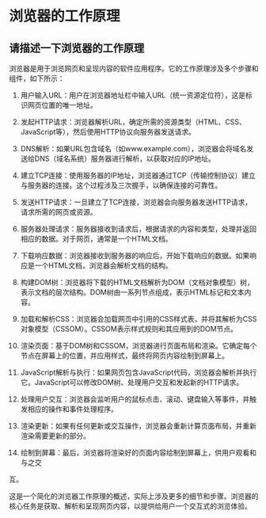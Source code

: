 # 浏览器的工作原理

## 请描述一下浏览器的工作原理
浏览器是用于浏览网页和呈现内容的软件应用程序。它的工作原理涉及多个步骤和组件，如下所示：

1. 用户输入URL：用户在浏览器地址栏中输入URL（统一资源定位符），这是标识网页位置的唯一地址。

2. 发起HTTP请求：浏览器解析URL，确定所需的资源类型（HTML、CSS、JavaScript等），然后使用HTTP协议向服务器发送请求。

3. DNS解析：如果URL包含域名（如www.example.com），浏览器会将域名发送给DNS（域名系统）服务器进行解析，以获取对应的IP地址。

4. 建立TCP连接：使用服务器的IP地址，浏览器通过TCP（传输控制协议）建立与服务器的连接。这个过程涉及三次握手，以确保连接的可靠性。

5. 发送HTTP请求：一旦建立了TCP连接，浏览器会向服务器发送HTTP请求，请求所需的网页或资源。

6. 服务器处理请求：服务器接收到请求后，根据请求的内容和类型，处理并返回相应的数据。对于网页，通常是一个HTML文档。

7. 下载响应数据：浏览器接收到服务器的响应后，开始下载响应的数据。如果响应是一个HTML文档，浏览器会解析文档的结构。

8. 构建DOM树：浏览器将下载的HTML文档解析为DOM（文档对象模型）树，表示文档的层次结构。DOM树由一系列节点组成，表示HTML标记和文本内容。

9. 加载和解析CSS：浏览器会加载网页中引用的CSS样式表，并将其解析为CSS对象模型（CSSOM）。CSSOM表示样式规则和其应用到的DOM节点。

10. 渲染页面：基于DOM树和CSSOM，浏览器进行页面布局和渲染。它确定每个节点在屏幕上的位置，并应用样式，最终将网页内容绘制到屏幕上。

11. JavaScript解析与执行：如果网页包含JavaScript代码，浏览器会解析并执行它。JavaScript可以修改DOM树、处理用户交互和发起新的HTTP请求。

12. 处理用户交互：浏览器会监听用户的鼠标点击、滚动、键盘输入等事件，并触发相应的操作和事件处理程序。

13. 渲染更新：如果有任何更新或交互操作，浏览器会重新计算页面布局，并重新渲染需要更新的部分。

14. 绘制到屏幕：最后，浏览器将渲染好的页面内容绘制到屏幕上，供用户观看和与之交

互。

这是一个简化的浏览器工作原理的概述，实际上涉及更多的细节和步骤。浏览器的核心任务是获取、解析和呈现网页内容，以提供给用户一个交互式的浏览体验。
